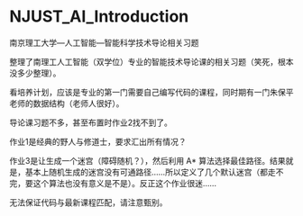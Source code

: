 # NJUST_AI_Introduction
南京理工大学—人工智能—智能科学技术导论相关习题

整理了南理工人工智能（双学位）专业的智能技术导论课的相关习题（笑死，根本没多少整理）。

看培养计划，应该是专业的第一门需要自己编写代码的课程，同时期有一门朱保平老师的数据结构（老师人很好）。

导论课习题不多，甚至布置时作业2找不到了。

作业1是经典的野人与修道士，要求汇出所有情况？

作业3是让生成一个迷宫（障碍随机？），然后利用 A* 算法选择最佳路径。结果就是，基本上随机生成的迷宫没有可通路径……所以定义了几个默认迷宫（都走不完，要这个算法也没有意义是不是）。反正这个作业很迷……

无法保证代码与最新课程匹配，请注意甄别。
